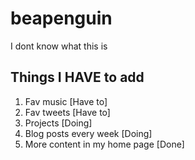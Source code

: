 # beapenguin
I dont know what this is

## Things I HAVE to add
1. Fav music [Have to]
2. Fav tweets [Have to]
3. Projects [Doing]
4. Blog posts every week [Doing]
5. More content in my home page [Done]
